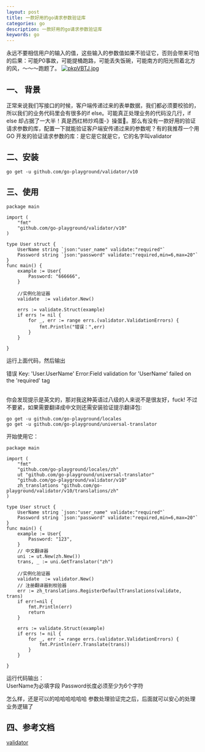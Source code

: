 ```yaml
---
layout: post
title: 一款好用的go请求参数验证库
categories: go
description: 一款好用的go请求参数验证库
keywords: go
---
```


永远不要相信用户的输入的值，这些输入的参数值如果不验证它，否则会带来可怕的后果：可能P0事故，可能提桶跑路，可能丢失饭碗，可能南方的阳光照着北方的风，～～～跑题了。
[![pkpVBTJ.jpg](https://s21.ax1x.com/2024/04/21/pkpVBTJ.jpg)](https://imgse.com/i/pkpVBTJ)
## 一、 背景
正常来说我们写接口的时候，客户端传递过来的表单数据，我们都必须要校验的，所以我们的业务代码里会有很多的if else。可能真正处理业务的代码没几行，if else 却占据了一大半！真是西红柿炒鸡蛋-》操蛋🥚。那么有没有一款好用的验证请求参数的库，配置一下就能验证客户端安传递过来的参数呢？有的我推荐一个用 GO 开发的验证请求参数的库：是它是它就是它，它的名字叫validator
## 二、安装
```
go get -u github.com/go-playground/validator/v10

```

## 三、使用
```
package main

import (
	"fmt"
	"github.com/go-playground/validator/v10"
)

type User struct {
	UserName string `json:"user_name" validate:"required"`
	Password string `json:"password" validate:"required,min=6,max=20"`
}
func main() {
	example := User{
		Password: "666666",
	}
 
	//实例化验证器
	validate  := validator.New() 

	errs := validate.Struct(example)
	if errs != nil {
		for _, err := range errs.(validator.ValidationErrors) {
			fmt.Println("错误：",err)
		}
	}

}

```
运行上面代码，然后输出<br>

错误 Key: 'User.UserName' Error:Field validation for 'UserName' failed on the 'required' tag

<br>
你会发现提示是英文的，那对我这种英语过八级的人来说不是很友好，fuck!
不过不要紧，如果需要翻译成中文则还需安装验证提示翻译包:

```
go get -u github.com/go-playground/locales
go get -u github.com/go-playground/universal-translator

```
开始使用它：
```
package main

import (
	"fmt"
	"github.com/go-playground/locales/zh"
	ut "github.com/go-playground/universal-translator"
	"github.com/go-playground/validator/v10"
	zh_translations "github.com/go-playground/validator/v10/translations/zh"
)

type User struct {
	UserName string `json:"user_name" validate:"required"`
	Password string `json:"password" validate:"required,min=6,max=20"`
}
func main() {
	example := User{
		Password: "123",
	}
	// 中文翻译器
	uni := ut.New(zh.New())
	trans, _ := uni.GetTranslator("zh")

	//实例化验证器
	validate  := validator.New()
	// 注册翻译器到校验器
	err := zh_translations.RegisterDefaultTranslations(validate, trans)
	if err!=nil {
		fmt.Println(err)
		return
	}

	errs := validate.Struct(example)
	if errs != nil {
		for _, err := range errs.(validator.ValidationErrors) {
			fmt.Println(err.Translate(trans))
		}
	}

}

```
运行代码输出：<br>
UserName为必填字段
Password长度必须至少为6个字符

怎么样，还是可以的哈哈哈哈哈哈
参数处理验证完之后，后面就可以安心的处理业务逻辑了




## 四、参考文档

[validator](https://pkg.go.dev/gopkg.in/go-playground/validator.v10)